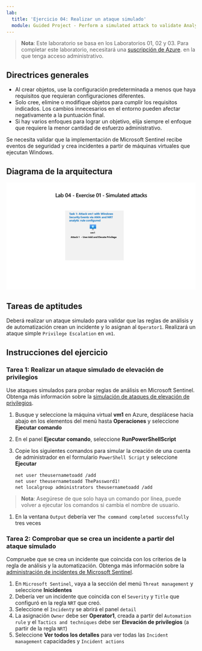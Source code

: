 ```yaml
---
lab:
  title: 'Ejercicio 04: Realizar un ataque simulado'
  module: Guided Project - Perform a simulated attack to validate Analytic and Automation rules
---
```


>**Nota**: Este laboratorio se basa en los Laboratorios 01, 02 y 03. Para completar este laboratorio, necesitará una [suscripción de Azure](https://azure.microsoft.com/free/?azure-portal=true). en la que tenga acceso administrativo.

## Directrices generales

- Al crear objetos, use la configuración predeterminada a menos que haya requisitos que requieran configuraciones diferentes.
- Solo cree, elimine o modifique objetos para cumplir los requisitos indicados. Los cambios innecesarios en el entorno pueden afectar negativamente a la puntuación final.
- Si hay varios enfoques para lograr un objetivo, elija siempre el enfoque que requiere la menor cantidad de esfuerzo administrativo.

Se necesita validar que la implementación de Microsoft Sentinel recibe eventos de seguridad y crea incidentes a partir de máquinas virtuales que ejecutan Windows.

## Diagrama de la arquitectura

![Diagrama de ataque simulado ](../Media/apl-5001-lab-diagrams-lab04.png)

## Tareas de aptitudes

Deberá realizar un ataque simulado para validar que las reglas de análisis y de automatización crean un incidente y lo asignan al `Operator1`. Realizará un ataque simple `Privilege Escalation` en `vm1`.

## Instrucciones del ejercicio

### Tarea 1: Realizar un ataque simulado de elevación de privilegios

Use ataques simulados para probar reglas de análisis en Microsoft Sentinel. Obtenga más información sobre la [simulación de ataques de elevación de privilegios](https://github.com/redcanaryco/atomic-red-team/blob/master/atomics/T1078.003/T1078.003.md).

1. Busque y seleccione la máquina virtual **vm1** en Azure, desplácese hacia abajo en los elementos del menú hasta **Operaciones** y seleccione **Ejecutar comando**
1. En el panel **Ejecutar comando**, seleccione **RunPowerShellScript**
1. Copie los siguientes comandos para simular la creación de una cuenta de administrador en el formulario `PowerShell Script` y seleccione **Ejecutar**

    ```CommandPrompt
    net user theusernametoadd /add
    net user theusernametoadd ThePassword1!
    net localgroup administrators theusernametoadd /add
    ```

>**Nota**: Asegúrese de que solo haya un comando por línea, puede volver a ejecutar los comandos si cambia el nombre de usuario.

1. En la ventana `Output` debería ver `The command completed successfully` tres veces

### Tarea 2: Comprobar que se crea un incidente a partir del ataque simulado

Compruebe que se crea un incidente que coincida con los criterios de la regla de análisis y la automatización. Obtenga más información sobre la [administración de incidentes de Microsoft Sentinel](https://learn.microsoft.com/azure/sentinel/incident-investigation).

1. En `Microsoft Sentinel`, vaya a la sección del menú `Threat management` y seleccione **Inicidentes**
1. Debería ver un incidente que coincida con el `Severity` y `Title` que configuró en la regla `NRT` que creó.
1. Seleccione el `Incident`y se abrirá el panel `detail`
1. La asignación `Owner` debe ser **Operator1**, creada a partir del `Automation rule` y el `Tactics and techniques` debe ser **Elevación de privilegios** (a partir de la regla `NRT`)
1. Seleccione **Ver todos los detalles** para ver todas las `Incident management` capacidades y `Incident actions`
